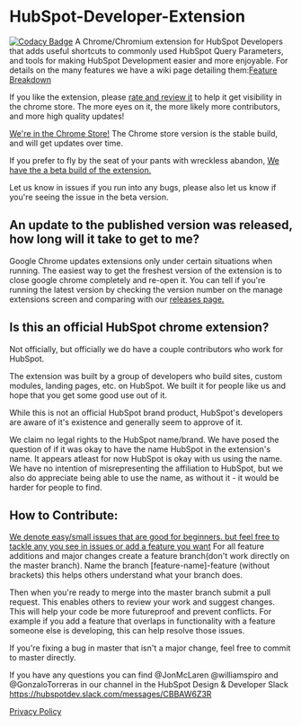# HubSpot-Developer-Extension
[![Codacy Badge](https://api.codacy.com/project/badge/Grade/d6a1c1d220ea4ca79299b432ca44a9d8)](https://www.codacy.com/app/jonmclaren1/HubSpot-Developer-Extension?utm_source=github.com&amp;utm_medium=referral&amp;utm_content=williamspiro/HubSpot-Developer-Extension&amp;utm_campaign=Badge_Grade)
A Chrome/Chromium extension for HubSpot Developers that adds useful shortcuts to commonly used HubSpot Query Parameters, and tools for making HubSpot Development easier and more enjoyable. For details on the many features we have a wiki page detailing them:[Feature Breakdown](https://github.com/williamspiro/HubSpot-Developer-Extension/wiki/Feature-Breakdown)

If you like the extension, please [rate and review it](https://chrome.google.com/webstore/detail/hubspot-developer-extensi/gebemkdecnlgbcanplbgdpcffpdnfdfo/reviews) to help it get visibility in the chrome store. The more eyes on it, the more likely more contributors, and more high quality updates!

[We're in the Chrome Store!](https://chrome.google.com/webstore/detail/hubspot-developer-extensi/gebemkdecnlgbcanplbgdpcffpdnfdfo)
The Chrome store version is the stable build, and will get updates over time.

If you prefer to fly by the seat of your pants with wreckless abandon, [We have the a beta build of the extension.](https://github.com/williamspiro/HubSpot-Developer-Extension/wiki/How-to-use-the-Beta-version-of-the-extension)


Let us know in issues if you run into any bugs, please also let us know if you're seeing the issue in the beta version.

## An update to the published version was released, how long will it take to get to me?
Google Chrome updates extensions only under certain situations when running. The easiest way to get the freshest version of the extension is to close google chrome completely and re-open it. You can tell if you're running the latest version by checking the version number on the manage extensions screen and comparing with our [releases page.](https://github.com/williamspiro/HubSpot-Developer-Extension/releases)

## Is this an official HubSpot chrome extension?
Not officially, but officially we do have a couple contributors who work for HubSpot.

The extension was built by a group of developers who build sites, custom modules, landing pages, etc. on HubSpot. We built it for people like us and hope that you get some good use out of it.

While this is not an official HubSpot brand product, HubSpot's developers are aware of it's existence and generally seem to approve of it.

We claim no legal rights to the HubSpot name/brand. We have posed the question of if it was okay to have the name HubSpot in the extension's name. It appears atleast for now HubSpot is okay with us using the name. We have no intention of misrepresenting the affiliation to HubSpot, but we also do appreciate being able to use the name, as without it - it would be harder for people to find.

## How to Contribute:

 [We denote easy/small issues that are good for beginners. but feel free to tackle any you see in issues or add a feature you want](https://github.com/williamspiro/HubSpot-Developer-Extension/issues?q=is%3Aissue+is%3Aopen+label%3A%22good+first+issue%22)
For all feature additions and major changes create a feature branch(don't work directly on the master branch). 
Name the branch [feature-name]-feature (without brackets) this helps others understand what your branch does.

Then when you're ready to merge into the master branch submit a pull request. This enables others to review your work and suggest changes. This will help your code be more futureproof and prevent conflicts. For example if you add a feature that overlaps in functionality with a feature someone else is developing, this can help resolve those issues.

If you're fixing a bug in master that isn't a major change, feel free to commit to master directly.

If you have any questions you can find @JonMcLaren @williamspiro and @GonzaloTorreras in our channel in the HubSpot Design & Developer Slack https://hubspotdev.slack.com/messages/CBBAW6Z3R

[Privacy Policy](https://github.com/williamspiro/HubSpot-Developer-Extension/wiki/Privacy-Policy)

